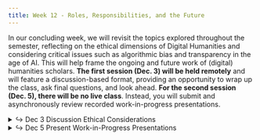 ```yaml
---
title: Week 12 - Roles, Responsibilities, and the Future
---
```


In our concluding week, we will revisit the topics explored throughout the semester, reflecting on the ethical dimensions of Digital Humanities and considering critical issues such as algorithmic bias and transparency in the age of AI. This will help frame the ongoing and future work of (digital) humanities scholars. **The first session (Dec. 3) will be held remotely** and will feature a discussion-based format, providing an opportunity to wrap up the class, ask final questions, and look ahead. **For the second session (Dec. 5), there will be no live class**. Instead, you will submit and asynchronously review recorded work-in-progress presentations.

<details>
  <summary class="session-summary">
    <span class="arrow">↪</span>
    <span class="date-label">Dec 3</span>
    <span class="label label-blue">Discussion</span>
    <span class="session-title">Ethical Considerations</span>
  </summary>
  <div markdown="1">
- Slides (_coming soon!_)
- No live class! You'll be able to click here for the Zoom Link soon!
- Pre-Class Reflection (no Perusall annotations required, only a reflection on Slack!):
  - [Presner, Todd, et al. _Digital Humanities Manifesto 2.0_.](https://app.perusall.com/courses/intro-to-digital-humanities-fall-2024/presner-et-al-2009-digital-humanities-manifesto-2-0) 2009, pp. 1–15.
  - [Lauren Klein, _Data Feminism for AI_](https://youtu.be/p9vbNA5_t44), SJSU Digital Humanities Center. October 17, 2024.
- **Post your reflection in the** <a href="https://introtodh-fall2024.slack.com/archives/C07JYA7QTM0" style="color: #ee6374;">**#reflections** </a>**channel on Slack** <a style="color: #ee6374;">**no later than 11:59PM on the day before our class.**</a>

</div>
</details>

<details>
  <summary class="session-summary">
    <span class="arrow">↪</span>
    <span class="date-label">Dec 5</span>
    <span class="label label-green">Present</span>
    <span class="session-title">Work-in-Progress Presentations</span>
  </summary>
  <div markdown="1">
- **No live class** will be held for this session.
- **Instead, submit a 4~5 minute work-in-progress video presentation** detailing the current state of your final assignment. This is an opportunity to share ideas, express doubts, and gather feedback from your peers and instructor.
- **Consider addressing the following points in your presentation**  
  1. Narrative/research question/hypothesis/reasons why your project is important
  2. Dataset identification and collection/potential issues with the data (with or without solutions)
  3. DH methods/tools/frameworks that you are considering implementing
  4. Challenges you are facing
- **Submission guidelines**  
  - Videos must be uploaded to the designated folder (referenced on Slack, link coming soon!) by <a style="color: #ee6374;">11:59 PM on Dec 4</a>.  
  - Name your file as: `Lastname_Firstname_PresentationTitle.mov|mp4|...`.  
  - Keep your presentation within the 5-minute limit.  
  - You may use any recording software (e.g., Zoom, QuickTime).  
  - While optional, using slides or screen sharing to support your points is highly recommended.
- **Feedback expectations**  
  - Videos will be shared on *Perusall* for asynchronous peer feedback and discussion. Link will be shared here once all videos are collected! 
  - You are required to provide feedback on at least **two peer presentations** using a rubric that will be shared in advance.
  - Peer feedback is due by <a style="color: #ee6374;">11:59 PM on Dec 6</a>.
- **Once again...**
  -  The video presentation is a **work-in-progress**!, so it is 100% okay if you are still figuring out some of the specifics of your project! Use the opportunity to ask questions and refine your ideas. 
</div>
</details>